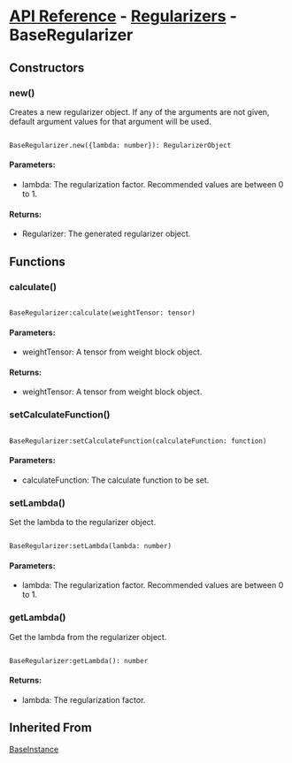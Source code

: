# [API Reference](../../API.md) - [Regularizers](../Regularizers.md) - BaseRegularizer

## Constructors

### new()

Creates a new regularizer object. If any of the arguments are not given, default argument values for that argument will be used.

```

BaseRegularizer.new({lambda: number}): RegularizerObject

```

#### Parameters:

* lambda: The regularization factor. Recommended values are between 0 to 1.

#### Returns:

* Regularizer: The generated regularizer object.

## Functions

### calculate()

```

BaseRegularizer:calculate(weightTensor: tensor)

```

#### Parameters:

* weightTensor: A tensor from weight block object.

#### Returns:

* weightTensor: A tensor from weight block object.

### setCalculateFunction()

```

BaseRegularizer:setCalculateFunction(calculateFunction: function)

```

#### Parameters:

* calculateFunction: The calculate function to be set.

### setLambda()

Set the lambda to the regularizer object.

```

BaseRegularizer:setLambda(lambda: number)

```

#### Parameters:

* lambda: The regularization factor. Recommended values are between 0 to 1.

### getLambda()

Get the lambda from the regularizer object.

```

BaseRegularizer:getLambda(): number

```

#### Returns:

* lambda: The regularization factor.

## Inherited From

[BaseInstance](../Cores/BaseInstance.md)
